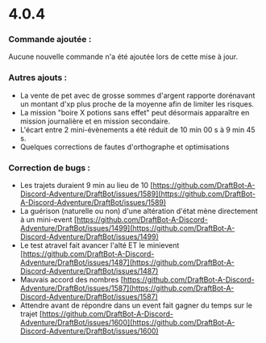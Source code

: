 # 4.0.4

### Commande ajoutée :

Aucune nouvelle commande n'a été ajoutée lors de cette mise à jour.

### Autres ajouts :

* La vente de pet avec de grosse sommes d'argent rapporte dorénavant un montant d'xp plus proche de la moyenne afin de limiter les risques.
* La mission "boire X potions sans effet" peut désormais apparaître en mission journalière et en mission secondaire.
* L'écart entre 2 mini-évènements a été réduit de 10 min 00 s à 9 min 45 s.
* Quelques corrections de fautes d'orthographe et optimisations

### Correction de bugs :

* Les trajets duraient 9 min au lieu de 10 [https://github.com/DraftBot-A-Discord-Adventure/DraftBot/issues/1589](https://github.com/DraftBot-A-Discord-Adventure/DraftBot/issues/1589)
* La guérison (naturelle ou non) d'une altération d'état mène directement à un mini-event [https://github.com/DraftBot-A-Discord-Adventure/DraftBot/issues/1499](https://github.com/DraftBot-A-Discord-Adventure/DraftBot/issues/1499)
* Le test atravel fait avancer l'alté ET le minievent [https://github.com/DraftBot-A-Discord-Adventure/DraftBot/issues/1487](https://github.com/DraftBot-A-Discord-Adventure/DraftBot/issues/1487)
* Mauvais accord des nombres [https://github.com/DraftBot-A-Discord-Adventure/DraftBot/issues/1587](https://github.com/DraftBot-A-Discord-Adventure/DraftBot/issues/1587)
* Attendre avant de répondre dans un event fait gagner du temps sur le trajet [https://github.com/DraftBot-A-Discord-Adventure/DraftBot/issues/1600](https://github.com/DraftBot-A-Discord-Adventure/DraftBot/issues/1600)

